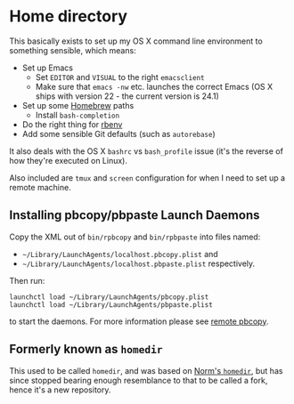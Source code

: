 Home directory
==============

This basically exists to set up my OS X command line environment to
something sensible, which means:

* Set up Emacs
  * Set `EDITOR` and `VISUAL` to the right `emacsclient`
  * Make sure that `emacs -nw` etc. launches the correct Emacs (OS X
    ships with version 22 - the current version is 24.1)
* Set up some [Homebrew](https://github.com/mxcl/homebrew) paths
  * Install `bash-completion`
* Do the right thing for [rbenv](https://github.com/sstephenson/rbenv)
* Add some sensible Git defaults (such as `autorebase`)

It also deals with the OS X `bashrc` vs `bash_profile` issue (it's the
reverse of how they're executed on Linux).

Also included are `tmux` and `screen` configuration for when I need to
set up a remote machine.

## Installing pbcopy/pbpaste Launch Daemons

Copy the XML out of `bin/rpbcopy` and `bin/rpbpaste` into files named:

* `~/Library/LaunchAgents/localhost.pbcopy.plist` and
* `~/Library/LaunchAgents/localhost.pbpaste.plist` respectively.

Then run:

    launchctl load ~/Library/LaunchAgents/pbcopy.plist
    launchctl load ~/Library/LaunchAgents/pbpaste.plist

to start the daemons. For more information please see
[remote pbcopy](http://seancoates.com/blogs/remote-pbcopy).

## Formerly known as `homedir`

This used to be called `homedir`, and was based on
[Norm's `homedir`](https://github.com/norm/homedir), but has since
stopped bearing enough resemblance to that to be called a fork, hence
it's a new repository.
